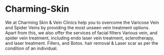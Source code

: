 # Charming-Skin
We at Charming Skin &amp; Vein Clinics help you to overcome the Varicose Vein and Spider Veins by providing the most unseen vein treatment options. Apart from this, we also offer the services of facial filters  Various vein, and spider vein treatment, including endo laser vein treatment, sclerotherapy, and laser treatment. Fillers, and Botox. hair removal &amp; Laser scar as per the condition of an individual.
